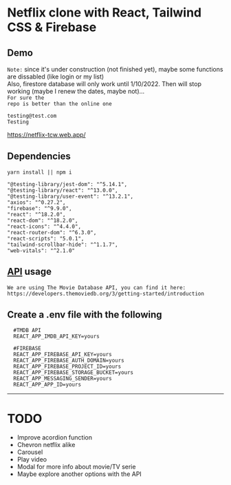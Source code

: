 # Netflix clone with React, Tailwind CSS & Firebase

## Demo 
<code>Note:</code> since it's under construction (not finished yet), maybe some functions are dissabled (like login or my list)</br>
Also, firestore database will only work until 1/10/2022. Then will stop working (maybe I renew the dates, maybe not)...</br>
<code>For sure the repo is better than the online one</code></br>

~~~
testing@test.com
Testing
~~~

https://netflix-tcw.web.app/

## Dependencies
  <code>yarn install || npm i</code>

    "@testing-library/jest-dom": "^5.14.1",
    "@testing-library/react": "^13.0.0",
    "@testing-library/user-event": "^13.2.1",
    "axios": "^0.27.2",
    "firebase": "^9.9.0",
    "react": "^18.2.0",
    "react-dom": "^18.2.0",
    "react-icons": "^4.4.0",
    "react-router-dom": "^6.3.0",
    "react-scripts": "5.0.1",
    "tailwind-scrollbar-hide": "^1.1.7",
    "web-vitals": "^2.1.0"

## [API](https://developers.themoviedb.org/3/getting-started/introduction) usage
~~~
We are using The Movie Database API, you can find it here:
https://developers.themoviedb.org/3/getting-started/introduction
~~~

## Create a .env file with the following
~~~
  #TMDB API
  REACT_APP_IMDB_API_KEY=yours

  #FIREBASE
  REACT_APP_FIREBASE_API_KEY=yours
  REACT_APP_FIREBASE_AUTH_DOMAIN=yours
  REACT_APP_FIREBASE_PROJECT_ID=yours
  REACT_APP_FIREBASE_STORAGE_BUCKET=yours
  REACT_APP_MESSAGING_SENDER=yours
  REACT_APP_APP_ID=yours
~~~

---

# TODO
- Improve acordion function
- Chevron netflix alike
- Carousel
- Play video
- Modal for more info about movie/TV serie
- Maybe explore another options with the API